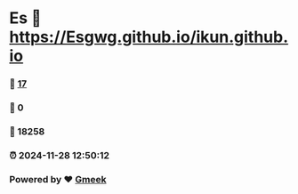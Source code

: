 # Es :link: https://Esgwg.github.io/ikun.github.io 
### :page_facing_up: [17](https://Esgwg.github.io/ikun.github.io/tag.html) 
### :speech_balloon: 0 
### :hibiscus: 18258 
### :alarm_clock: 2024-11-28 12:50:12 
### Powered by :heart: [Gmeek](https://github.com/Meekdai/Gmeek)
